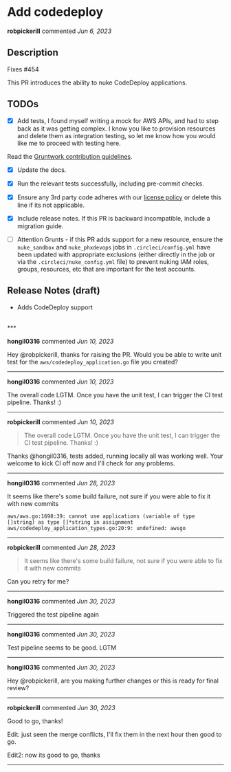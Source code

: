 # Add codedeploy 

**robpickerill** commented *Jun 6, 2023*

## Description

Fixes #454 

This PR introduces the ability to nuke CodeDeploy applications.

## TODOs

- [x] Add tests, I found myself writing a mock for AWS APIs, and had to step back as it was getting complex. I know you like to provision resources and delete them as integration testing, so let me know how you would like me to proceed with testing here.

Read the [Gruntwork contribution guidelines](https://gruntwork.notion.site/Gruntwork-Coding-Methodology-02fdcd6e4b004e818553684760bf691e).

- [x] Update the docs.
- [x] Run the relevant tests successfully, including pre-commit checks.
- [x] Ensure any 3rd party code adheres with our [license policy](https://www.notion.so/gruntwork/Gruntwork-licenses-and-open-source-usage-policy-f7dece1f780341c7b69c1763f22b1378) or delete this line if its not applicable.
- [x] Include release notes. If this PR is backward incompatible, include a migration guide.
- [ ] Attention Grunts - if this PR adds support for a new resource, ensure the `nuke_sandbox` and `nuke_phxdevops` jobs in `.circleci/config.yml` have been updated with appropriate exclusions (either directly in the job or via the `.circleci/nuke_config.yml` file) to prevent nuking IAM roles, groups, resources, etc that are important for the test accounts.


## Release Notes (draft)

- Adds CodeDeploy support


<br />
***


**hongil0316** commented *Jun 10, 2023*

Hey @robpickerill, thanks for raising the PR. Would you be able to write unit test for the `aws/codedeploy_application.go` file you created? 
***

**hongil0316** commented *Jun 10, 2023*

The overall code LGTM. Once you have the unit test, I can trigger the CI test pipeline. Thanks! :) 
***

**robpickerill** commented *Jun 10, 2023*

> The overall code LGTM. Once you have the unit test, I can trigger the CI test pipeline. Thanks! :)

Thanks @hongil0316, tests added, running locally all was working well. Your welcome to kick CI off now and I'll check for any problems.
***

**hongil0316** commented *Jun 28, 2023*

It seems like there's some build failure, not sure if you were able to fix it with new commits

```
aws/aws.go:1698:39: cannot use applications (variable of type []string) as type []*string in assignment
aws/codedeploy_application_types.go:20:9: undefined: awsgo

```
***

**robpickerill** commented *Jun 28, 2023*

>It seems like there's some build failure, not sure if you were able to fix it with new commits

Can you retry for me?
***

**hongil0316** commented *Jun 30, 2023*

Triggered the test pipeline again
***

**hongil0316** commented *Jun 30, 2023*

Test pipeline seems to be good. LGTM
***

**hongil0316** commented *Jun 30, 2023*

Hey @robpickerill, are you making further changes or this is ready for final review? 
***

**robpickerill** commented *Jun 30, 2023*

Good to go, thanks!

Edit: just seen the merge conflicts, I'll fix them in the next hour then good to go.

Edit2: now its good to go, thanks
***

